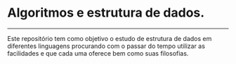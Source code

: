 # Algoritmos e estrutura de dados.
----------

Este repositório tem como objetivo o estudo de estrutura de dados em diferentes linguagens procurando com o passar do tempo utilizar as facilidades e que cada uma oferece bem como suas filosofias.
